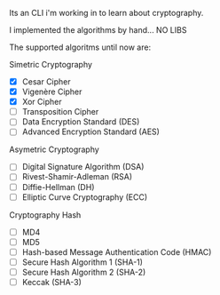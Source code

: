Its an CLI i'm working in to learn about cryptography. 

I implemented the algorithms by hand... NO LIBS

The supported algoritms until now are:

Simetric Cryptography
- [X] Cesar Cipher 
- [X] Vigenère Cipher
- [X] Xor Cipher
- [ ] Transposition Cipher
- [ ] Data Encryption Standard (DES)
- [ ] Advanced Encryption Standard (AES)

Asymetric Cryptography
- [ ] Digital Signature Algorithm (DSA)
- [ ] Rivest-Shamir-Adleman (RSA)
- [ ] Diffie-Hellman (DH)
- [ ] Elliptic Curve Cryptography (ECC)

Cryptography Hash 
- [ ] MD4
- [ ] MD5
- [ ] Hash-based Message Authentication Code (HMAC)
- [ ] Secure Hash Algorithm 1 (SHA-1)
- [ ] Secure Hash Algorithm 2 (SHA-2)
- [ ] Keccak (SHA-3)
